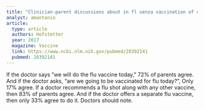 ```yaml
---
title: "Clinician-parent discussions about in fl uenza vaccination of children and their association with vaccine acceptance"
analyst: amantonio
article:
  type: article
  authors: Hofstetter
  year: 2017
  magazine: Vaccine
  link: https://www.ncbi.nlm.nih.gov/pubmed/28392141
  pubmed: 28392141
---
```


If the doctor says "we will do the flu vaccine today," 72% of parents agree. And if the doctor asks, “are we going to be vaccinated for flu today?”, Only 17% agree.
If a doctor recommends a flu shot along with any other vaccine, then 83% of parents agree. And if the doctor offers a separate flu vaccine, then only 33% agree to do it. Doctors should note.

